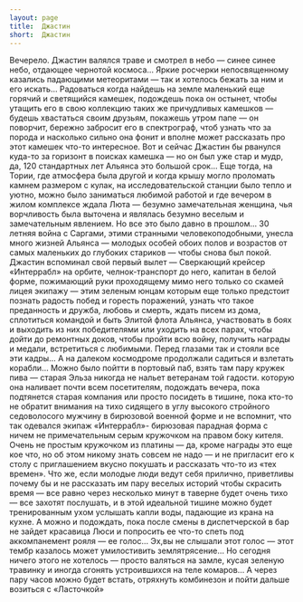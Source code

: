 ```yaml
---
layout: page
title:  Джастин
short:  Джастин
---
```


Вечерело. Джастин валялся траве и смотрел в небо — синее синее небо,
отдающее чернотой космоса… Яркие росчерки непосвященному казались
 падающими метеоритами — так и хотелось бежать за ним и его искать…
Радоваться когда найдешь на земле маленький еще горячий и светящийся
 камешек, подождешь пока он остынет, чтобы утащить его в свою коллекцию
таких же причудливых камешков — будешь хвастаться своим друзьям,
покажешь утром папе — он поворчит, бережно забросит его в спектрограф,
чтоб узнать что за порода и насколько сильно она фонит и вполне может
рассказать про этот камешек что-то интересное. Вот и сейчас Джастин бы
рванулся куда-то за горизонт в поисках камешка — но он был уже стар и
мудр, да, 120 стандартных лет Альянса это большой срок… Еще тогда, на
Тории, где атмосфера была другой и когда крышу могло проломать камнем
размером с кулак, на исследовательской станции было тепло и уютно, можно
было заниматься любимой работой и где вечером в жилом комплексе ждала
Люта — безумно замечательная женщина, чья ворчливость была выточена и
являлась безумно веселым и замечательным явлением. Но все это было давно
в прошлом… 30 летняя война с Саргами, этими странными человекоподобными,
унесла много жизней Альянса — молодых особей обоих полов и возрастов от
самых маленьких до глубоких стариков — чтобы снова был покой. Джастин
вспоминал свой первый вылет — Сверкающий крейсер «Интеррабл» на орбите,
челнок-транспорт до него, капитан в белой форме, пожимающий руки
проходящему мимо него только со скамей лицея экипажу — этим зеленым
юнцам которым еще только предстоит познать радость побед и горесть
поражений, узнать что такое преданность и дружба, любовь и смерть, ждать
писем из дома, сплотиться командой и быть Элитой флота Альянса,
участвовать в боях и выходить из них победителями или уходить на всех
парах, чтобы дойти до ремонтных доков, чтобы пройти всю войну, получить
награды и медали, встретиться с любимыми. Перед глазами так и стояли все
эти кадры… А на далеком космодроме продолжали садиться и взлетать
корабли… Можно было пойтти в портовый паб, взять там пару кружек пива —
старая Эльза никогда не нальет ветеранам той гадости. которую она
наливает почти всем посетителям, подождать вечера, пока подтянется
старая компания или просто посидеть в тишине, пока кто-то не обратит
внимания на тихо сидящего в углу высокого стройного седоволосого мужчину
в бирюзовой военной форме и не вспомнит, что так одевался экипаж
«Интеррабл»- бирюзовая парадная форма с ничем не примечательным серым
кружочком на правом боку кителя. Очень не простым кружочком из платины —
да, кроме награды это еще кое что, но об этом никому знать совсем не
надо — и не пригласит его к столу с приглашением вкусно покушать и
рассказать что-то из «тех времен». Что же, если молодые люди ведут себя
прилично, приветливы почему бы и не рассказать им пару веселых историй
чтобы скрасить время — все равно через несколько минут в таверне будет
очень тихо — все захотят послушать, и в этой идеальной тишине можно
будет тренированным ухом услышать капли воды, падающие из крана на
кухне. А можно и подождать, пока после смены в диспетчерской в бар не
зайдет красавица Люси и попросить ее что-то спеть под аккомпанемент
рояля — ее голос… Эх,вы не слышали этот голос — этот тембр казалось
может умилостивить землятрясение… Но сегодня ничего этого не хотелось —
просто валяться на замле, кусая зеленую травинку и иногда сгонять
устроившихся на теле комаров… А через пару часов можно будет встать,
отряхнуть комбинезон и пойти дальше возиться с «Ласточкой»


